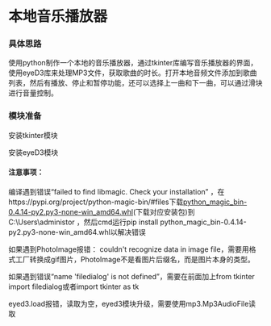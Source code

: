 # 本地音乐播放器

### 具体思路

使用python制作一个本地的音乐播放器，通过tkinter库编写音乐播放器的界面，使用eyeD3库来处理MP3文件，获取歌曲的时长。打开本地音频文件添加到歌曲列表，然后有播放、停止和暂停功能，还可以选择上一曲和下一曲，可以通过滑块进行音量控制。

### 模块准备

安装tkinter模块

安装eyeD3模块



#### 注意事项：

编译遇到错误“failed to find libmagic. Check your installation” ，在https://pypi.org/project/python-magic-bin/#files下载[python_magic_bin-0.4.14-py2.py3-none-win_amd64.whl](https://files.pythonhosted.org/packages/07/c2/094e3d62b906d952537196603a23aec4bcd7c6126bf80eb14e6f9f4be3a2/python_magic_bin-0.4.14-py2.py3-none-win_amd64.whl)(下载对应安装包)到  C:\Users\administor  ，然后cmd运行pip install python_magic_bin-0.4.14-py2.py3-none-win_amd64.whl以解决错误

如果遇到PhotoImage报错： couldn't recognize data in image file，需要用格式工厂转换成gif图片，PhotoImage不是看图片后缀名，而是图片本身的类型。

如果遇到错误“name 'filedialog' is not defined”，需要在前面加上from tkinter import filedialog或者import tkinter as tk

eyed3.load报错，读取为空，eyed3模块升级，需要使用mp3.Mp3AudioFile读取